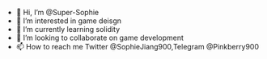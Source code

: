 - 👋 Hi, I’m @Super-Sophie
- 👀 I’m interested in game deisgn
- 🌱 I’m currently learning solidity
- 💞️ I’m looking to collaborate on game development
- 📫 How to reach me Twitter @SophieJiang900,Telegram @Pinkberry900

<!---
Super-Sophie/Super-Sophie is a ✨ special ✨ repository because its `README.md` (this file) appears on your GitHub profile.
You can click the Preview link to take a look at your changes.
--->
